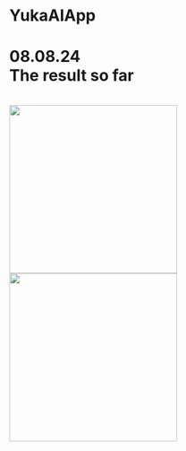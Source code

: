 # YukaAIApp
<h1>
  <b> 08.08.24 </b> 
<br>
  <b> The result so far </b>
</h1>
<br>

<img src = "https://github.com/user-attachments/assets/3baf7582-68a6-479b-bdba-4aba2c7aa600" width="300" > 
<img src = "https://github.com/user-attachments/assets/96bcb532-56a4-463b-b90f-d5405307ae42" width="300" >


